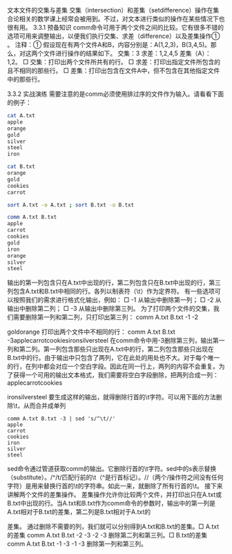 文本文件的交集与差集
交集（intersection）和差集（setdifference）操作在集合论相关的数学课上经常会被用到。不过，对文本进行类似的操作在某些情况下也很有用。
3.3.1 预备知识
comm命令可用于两个文件之间的比较。它有很多不错的选项可用来调整输出，以便我们执行交集、求差（difference）以及差集操作① 。
注释：① 假设现在有两个文件A和B，内容分别是：A(1,2,3)，B(3,4,5)。那么，对这两个文件进行操作的结果如下。
交集：3
求差：1,2,4,5
差集（A）：1,2。
□ 交集：打印出两个文件所共有的行。
□ 求差：打印出指定文件所包含的且不相同的那些行。
□ 差集：打印出包含在文件A中，但不包含在其他指定文件中的那些行。

3.3.2 实战演练
需要注意的是comm必须使用排过序的文件作为输入。请看看下面的例子：

```bash
cat A.txt
apple
orange
gold
silver
steel
iron

cat B.txt
orange
gold
cookies
carrot

sort A.txt -o A.txt ; sort B.txt -o B.txt

comm A.txt B.txt
apple
carrot
cookies
gold
iron
orange
silver
steel
```

输出的第一列包含只在A.txt中出现的行，第二列包含只在B.txt中出现的行，第三列包含A.txt和B.txt中相同的行。各列以制表符（\t）作为定界符。
有一些选项可以按照我们的需求进行格式化输出，例如：
□ -1 从输出中删除第一列；
□ -2 从输出中删除第二列；
□ -3 从输出中删除第三列。
为了打印两个文件的交集，我们需要删除第一列和第二列，只打印出第三列： comm A.txt B.txt -1 -2

goldorange
打印出两个文件中不相同的行： comm A.txt B.txt -3applecarrotcookiesironsilversteel
在comm命令中用-3删除第三列，输出第一列和第二列。第一列包含那些只出现在A.txt中的行，第二列包含那些只出现在B.txt中的行。由于输出中只包含了两列，它在此处的用处也不大。对于每个唯一的行，在列中都会对应一个空白字段。因此在同一行上，两列的内容不会重复。为了获得一个可用的输出文本格式，我们需要将空白字段删除，把两列合成一列：applecarrotcookies

ironsilversteel
要生成这样的输出，就得删除行首的\t字符。可以用下面的方法删除\t，从而合并成单列

```
comm A.txt B.txt -3 | sed 's/^\t//'
apple
carrot
cookies
iron
silver
steel
```



sed命令通过管道获取comm的输出。它删除行首的\t字符。sed中的s表示替换（substitute）。/^/t/匹配行前的\t（^是行首标记）。//（两个/操作符之间没有任何字符）是用来替换行首的\t的字符串。如此一来，就删除了所有行首的\t。
接下来讲解两个文件的差集操作。
差集操作允许你比较两个文件，并打印出只在A.txt或B.txt中出现的行。当A.txt和B.txt作为comm命令的参数时，输出中的第一列是A.txt相对于B.txt的差集，第二列是B.txt相对于A.txt的

差集。
通过删除不需要的列，我们就可以分别得到A.txt和B.txt的差集。□ A.txt的差集 comm A.txt B.txt -2 -3
-2 -3 删除第二列和第三列。□ B.txt的差集 comm A.txt B.txt -1 -3
-1 -3 删除第一列和第三列。